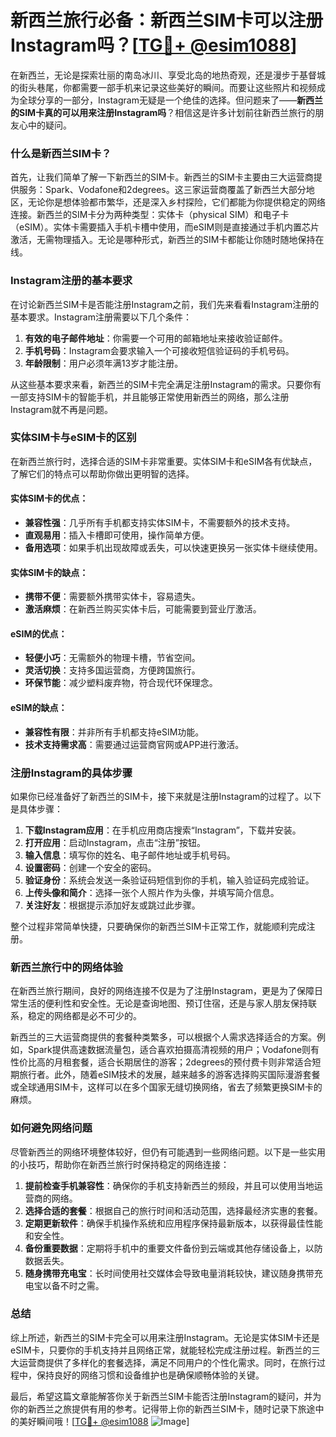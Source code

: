 # 新西兰旅行必备：新西兰SIM卡可以注册Instagram吗？[[TG💪+ @esim1088](https://t.me/s/esim1088)]

在新西兰，无论是探索壮丽的南岛冰川、享受北岛的地热奇观，还是漫步于基督城的街头巷尾，你都需要一部手机来记录这些美好的瞬间。而要让这些照片和视频成为全球分享的一部分，Instagram无疑是一个绝佳的选择。但问题来了——**新西兰的SIM卡真的可以用来注册Instagram吗**？相信这是许多计划前往新西兰旅行的朋友心中的疑问。

### 什么是新西兰SIM卡？

首先，让我们简单了解一下新西兰的SIM卡。新西兰的SIM卡主要由三大运营商提供服务：Spark、Vodafone和2degrees。这三家运营商覆盖了新西兰大部分地区，无论你是想体验都市繁华，还是深入乡村探险，它们都能为你提供稳定的网络连接。新西兰的SIM卡分为两种类型：实体卡（physical SIM）和电子卡（eSIM）。实体卡需要插入手机卡槽中使用，而eSIM则是直接通过手机内置芯片激活，无需物理插入。无论是哪种形式，新西兰的SIM卡都能让你随时随地保持在线。

### Instagram注册的基本要求

在讨论新西兰SIM卡是否能注册Instagram之前，我们先来看看Instagram注册的基本要求。Instagram注册需要以下几个条件：

1. **有效的电子邮件地址**：你需要一个可用的邮箱地址来接收验证邮件。
2. **手机号码**：Instagram会要求输入一个可接收短信验证码的手机号码。
3. **年龄限制**：用户必须年满13岁才能注册。

从这些基本要求来看，新西兰的SIM卡完全满足注册Instagram的需求。只要你有一部支持SIM卡的智能手机，并且能够正常使用新西兰的网络，那么注册Instagram就不再是问题。

### 实体SIM卡与eSIM卡的区别

在新西兰旅行时，选择合适的SIM卡非常重要。实体SIM卡和eSIM各有优缺点，了解它们的特点可以帮助你做出更明智的选择。

#### 实体SIM卡的优点：
- **兼容性强**：几乎所有手机都支持实体SIM卡，不需要额外的技术支持。
- **直观易用**：插入卡槽即可使用，操作简单方便。
- **备用选项**：如果手机出现故障或丢失，可以快速更换另一张实体卡继续使用。

#### 实体SIM卡的缺点：
- **携带不便**：需要额外携带实体卡，容易遗失。
- **激活麻烦**：在新西兰购买实体卡后，可能需要到营业厅激活。

#### eSIM的优点：
- **轻便小巧**：无需额外的物理卡槽，节省空间。
- **灵活切换**：支持多国运营商，方便跨国旅行。
- **环保节能**：减少塑料废弃物，符合现代环保理念。

#### eSIM的缺点：
- **兼容性有限**：并非所有手机都支持eSIM功能。
- **技术支持需求高**：需要通过运营商官网或APP进行激活。

### 注册Instagram的具体步骤

如果你已经准备好了新西兰的SIM卡，接下来就是注册Instagram的过程了。以下是具体步骤：

1. **下载Instagram应用**：在手机应用商店搜索“Instagram”，下载并安装。
2. **打开应用**：启动Instagram，点击“注册”按钮。
3. **输入信息**：填写你的姓名、电子邮件地址或手机号码。
4. **设置密码**：创建一个安全的密码。
5. **验证身份**：系统会发送一条验证码短信到你的手机，输入验证码完成验证。
6. **上传头像和简介**：选择一张个人照片作为头像，并填写简介信息。
7. **关注好友**：根据提示添加好友或跳过此步骤。

整个过程非常简单快捷，只要确保你的新西兰SIM卡正常工作，就能顺利完成注册。

### 新西兰旅行中的网络体验

在新西兰旅行期间，良好的网络连接不仅是为了注册Instagram，更是为了保障日常生活的便利性和安全性。无论是查询地图、预订住宿，还是与家人朋友保持联系，稳定的网络都是必不可少的。

新西兰的三大运营商提供的套餐种类繁多，可以根据个人需求选择适合的方案。例如，Spark提供高速数据流量包，适合喜欢拍摄高清视频的用户；Vodafone则有性价比高的月租套餐，适合长期居住的游客；2degrees的预付费卡则非常适合短期旅行者。此外，随着eSIM技术的发展，越来越多的游客选择购买国际漫游套餐或全球通用SIM卡，这样可以在多个国家无缝切换网络，省去了频繁更换SIM卡的麻烦。

### 如何避免网络问题

尽管新西兰的网络环境整体较好，但仍有可能遇到一些网络问题。以下是一些实用的小技巧，帮助你在新西兰旅行时保持稳定的网络连接：

1. **提前检查手机兼容性**：确保你的手机支持新西兰的频段，并且可以使用当地运营商的网络。
2. **选择合适的套餐**：根据自己的旅行时间和活动范围，选择最经济实惠的套餐。
3. **定期更新软件**：确保手机操作系统和应用程序保持最新版本，以获得最佳性能和安全性。
4. **备份重要数据**：定期将手机中的重要文件备份到云端或其他存储设备上，以防数据丢失。
5. **随身携带充电宝**：长时间使用社交媒体会导致电量消耗较快，建议随身携带充电宝以备不时之需。

### 总结

综上所述，新西兰的SIM卡完全可以用来注册Instagram。无论是实体SIM卡还是eSIM卡，只要你的手机支持并且网络正常，就能轻松完成注册过程。新西兰的三大运营商提供了多样化的套餐选择，满足不同用户的个性化需求。同时，在旅行过程中，保持良好的网络习惯和设备维护也是确保顺畅体验的关键。

最后，希望这篇文章能解答你关于新西兰SIM卡能否注册Instagram的疑问，并为你的新西兰之旅提供有用的参考。记得带上你的新西兰SIM卡，随时记录下旅途中的美好瞬间哦！[[TG💪+ @esim1088](https://t.me/s/esim1088) ![Image](https://i.postimg.cc/4NQfJmqS/Snipaste-2025-05-13-00-14-12.png)]